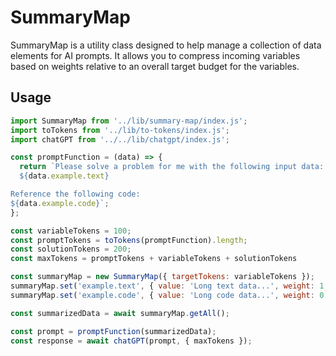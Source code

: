 # SummaryMap

SummaryMap is a utility class designed to help manage a collection of data elements for AI prompts. It allows you to compress incoming variables based on weights relative to an overall target budget for the variables.

## Usage

```javascript
import SummaryMap from '../lib/summary-map/index.js';
import toTokens from '../lib/to-tokens/index.js';
import chatGPT from '../../lib/chatgpt/index.js';

const promptFunction = (data) => {
  return `Please solve a problem for me with the following input data:
  ${data.example.text}

Reference the following code:
${data.example.code}`;
};

const variableTokens = 100;
const promptTokens = toTokens(promptFunction).length;
const solutionTokens = 200;
const maxTokens = promptTokens + variableTokens + solutionTokens

const summaryMap = new SummaryMap({ targetTokens: variableTokens });
summaryMap.set('example.text', { value: 'Long text data...', weight: 1, type: 'text' });
summaryMap.set('example.code', { value: 'Long code data...', weight: 0.5, type: 'code' });

const summarizedData = await summaryMap.getAll();

const prompt = promptFunction(summarizedData);
const response = await chatGPT(prompt, { maxTokens });
```
